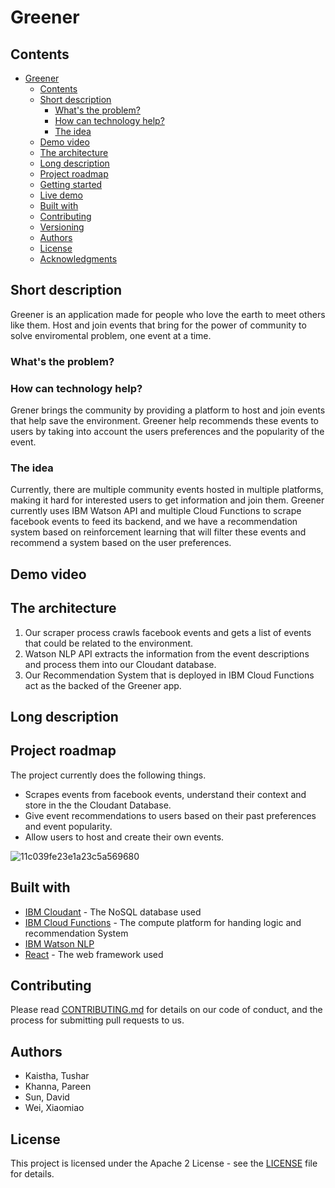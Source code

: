 # Greener

## Contents

- [Greener](#Greener)
  - [Contents](#contents)
  - [Short description](#short-description)
    - [What's the problem?](#whats-the-problem)
    - [How can technology help?](#how-can-technology-help)
    - [The idea](#the-idea)
  - [Demo video](#demo-video)
  - [The architecture](#the-architecture)
  - [Long description](#long-description)
  - [Project roadmap](#project-roadmap)
  - [Getting started](#getting-started)
  - [Live demo](#live-demo)
  - [Built with](#built-with)
  - [Contributing](#contributing)
  - [Versioning](#versioning)
  - [Authors](#authors)
  - [License](#license)
  - [Acknowledgments](#acknowledgments)

## Short description

Greener is an application made for people who love the earth to meet others like them. Host and join events that bring for the power of community to solve enviromental problem, one event at a time.

### What's the problem?


### How can technology help?

Grener brings the community by providing a platform to host and join events that help save the environment. Greener help recommends these events to users by taking into account the users preferences and the popularity of the event. 

### The idea

Currently, there are multiple community events hosted in multiple platforms, making it hard for interested users to get information and join them. Greener currently uses IBM Watson API and multiple Cloud Functions to scrape facebook events to feed its backend, and we have a recommendation system based on reinforcement learning that will filter these events and recommend a system based on the user preferences.

## Demo video


## The architecture

1. Our scraper process crawls facebook events and gets a list of events that could be related to the environment.
2. Watson NLP API extracts the information from the event descriptions and process them into our Cloudant database.
3. Our Recommendation System that is deployed in IBM Cloud Functions act as the backed of the Greener app.

## Long description

## Project roadmap

The project currently does the following things.

- Scrapes events from facebook events, understand their context and store in the the Cloudant Database.
- Give event recommendations to users based on their past preferences and event popularity.
- Allow users to host and create their own events.

![11c039fe23e1a23c5a569680](https://user-images.githubusercontent.com/43481505/192821624-af90f650-3e68-4f68-8631-ef3d7a864951.jpg)

## Built with

- [IBM Cloudant](https://cloud.ibm.com/catalog?search=cloudant#search_results) - The NoSQL database used
- [IBM Cloud Functions](https://cloud.ibm.com/catalog?search=cloud%20functions#search_results) - The compute platform for handing logic and recommendation System
- [IBM Watson NLP](https://www.ibm.com/hk-en/cloud/watson-natural-language-understanding) 
- [React](http://www.dropwizard.io/1.0.2/docs/) - The web framework used

## Contributing

Please read [CONTRIBUTING.md](CONTRIBUTING.md) for details on our code of conduct, and the process for submitting pull requests to us.

## Authors

- Kaistha, Tushar
- Khanna, Pareen
- Sun, David
- Wei, Xiaomiao

## License

This project is licensed under the Apache 2 License - see the [LICENSE](LICENSE) file for details.
